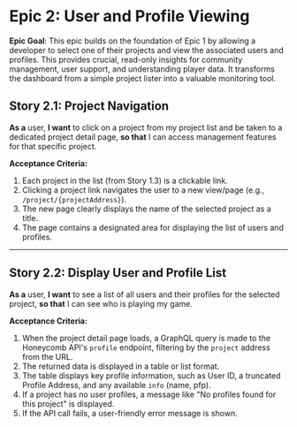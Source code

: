 # Epic 2: User and Profile Viewing

**Epic Goal**: This epic builds on the foundation of Epic 1 by allowing a developer to select one of their projects and view the associated users and profiles. This provides crucial, read-only insights for community management, user support, and understanding player data. It transforms the dashboard from a simple project lister into a valuable monitoring tool.

## Story 2.1: Project Navigation

**As a** user, **I want** to click on a project from my project list and be taken to a dedicated project detail page, **so that** I can access management features for that specific project.

**Acceptance Criteria:**

1.  Each project in the list (from Story 1.3) is a clickable link.
2.  Clicking a project link navigates the user to a new view/page (e.g., `/project/{projectAddress}`).
3.  The new page clearly displays the name of the selected project as a title.
4.  The page contains a designated area for displaying the list of users and profiles.

-----

## Story 2.2: Display User and Profile List

**As a** user, **I want** to see a list of all users and their profiles for the selected project, **so that** I can see who is playing my game.

**Acceptance Criteria:**

1.  When the project detail page loads, a GraphQL query is made to the Honeycomb API's `profile` endpoint, filtering by the `project` address from the URL.
2.  The returned data is displayed in a table or list format.
3.  The table displays key profile information, such as User ID, a truncated Profile Address, and any available `info` (name, pfp).
4.  If a project has no user profiles, a message like "No profiles found for this project" is displayed.
5.  If the API call fails, a user-friendly error message is shown.
